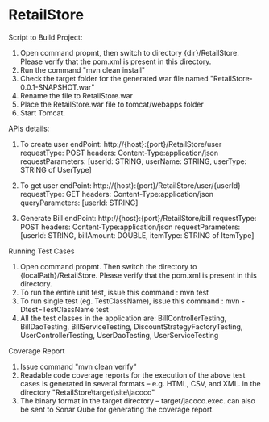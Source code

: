 # RetailStore

Script to Build Project:

1) Open command propmt, then switch to directory {dir}/RetailStore. Please verify that the pom.xml is present in this directory.
2) Run the command "mvn clean install"
3) Check the target folder for the generated war file named "RetailStore-0.0.1-SNAPSHOT.war"
4) Rename the file to RetailStore.war
5) Place the RetailStore.war file to tomcat/webapps  folder
6) Start Tomcat.

APIs details:

1) To create user
	endPoint: http://{host}:{port}/RetailStore/user
	requestType: POST
	headers: Content-Type:application/json
	requestParameters: [userId: STRING, userName: STRING, userType: STRING of UserType]

2) To get user
	endPoint: http://{host}:{port}/RetailStore/user/{userId}
	requestType: GET
	headers: Content-Type:application/json
	queryParameters: [userId: STRING]

3) Generate Bill
	endPoint: http://{host}:{port}/RetailStore/bill
	requestType: POST
	headers: Content-Type:application/json
	requestParameters: [userId: STRING, billAmount: DOUBLE, itemType: STRING of ItemType]

Running Test Cases

1) Open command propmt. Then switch the directory to {localPath}/RetailStore. Please verify that the pom.xml is present in this directory.
2) To run the entire unit test, issue this command :
	mvn test
3) To run single test (eg. TestClassName), issue this command :
	mvn -Dtest=TestClassName test
4) All the test classes in the application are:
	BillControllerTesting, BillDaoTesting, BillServiceTesting, DiscountStrategyFactoryTesting, UserControllerTesting, UserDaoTesting, UserServiceTesting
  
  
Coverage Report

1) Issue command "mvn clean verify"
2) Readable code coverage reports for the execution of the above test cases is generated in several formats – e.g. HTML, CSV, and XML. in the directory "RetailStore\target\site\jacoco"
3) The binary format in the target directory – target/jacoco.exec. can also be sent to Sonar Qube for generating the coverage report.


